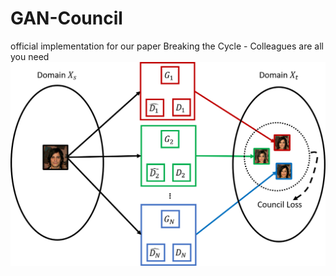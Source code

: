 # GAN-Council
official implementation for our paper Breaking the Cycle - Colleagues are all you need 
![GitHub Logo](/images/gan_council_overview.png)
